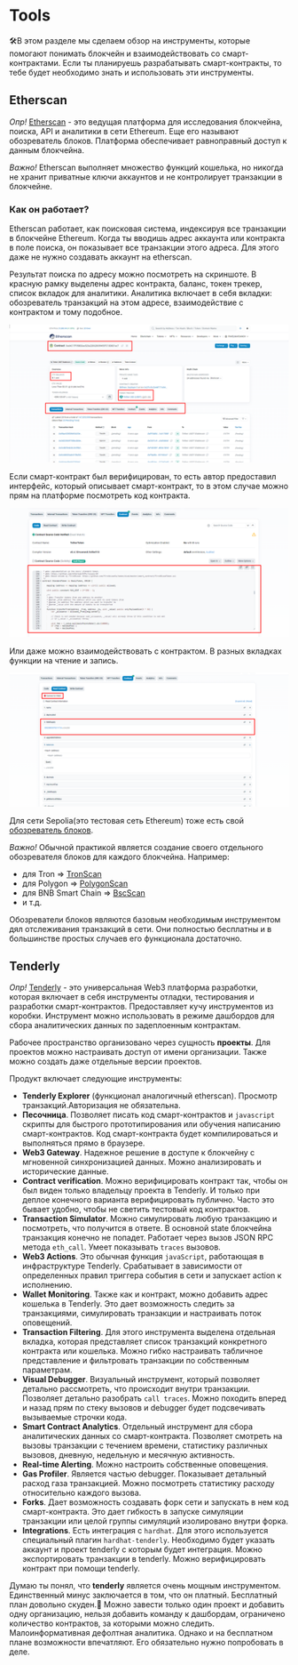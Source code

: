 # Tools

🛠️В этом разделе мы сделаем обзор на инструменты, которые помогают понимать блокчейн и взаимодействовать со смарт-контрактами. Если ты планируешь разрабатывать смарт-контракты, то тебе будет необходимо знать и использовать эти инструменты.

## Etherscan

_Опр!_ [Etherscan](https://etherscan.io/) - это ведущая платформа для исследования блокчейна, поиска, API и аналитики в сети Ethereum. Еще его называют обозреватель блоков. Платформа обеспечивает равноправный доступ к данным блокчейна.

_Важно!_ Etherscan выполняет множество функций кошелька, но никогда не хранит приватные ключи аккаунтов и не контролирует транзакции в блокчейне.

### Как он работает?

Etherscan работает, как поисковая система, индексируя все транзакции в блокчейне Ethereum. Когда ты вводишь адрес аккаунта или контракта в поле поиска, он показывает все транзакции этого адреса. Для этого даже не нужно создавать аккаунт на etherscan.

Результат поиска по адресу можно посмотреть на скриншоте. В красную рамку выделены адрес контракта, баланс, токен трекер, список вкладок для аналитики. Аналитика включает в себя вкладки: обозреватель транзакций на этом адресе, взаимодействие с контрактом и тому подобное.

![](./images/etherscan-search.png)

Если смарт-контракт был верифицирован, то есть автор предоставил интерфейс, который описывает смарт-контракт, то в этом случае можно прям на платформе посмотреть код контракта.

![](./images/etherscnan-code.png)

Или даже можно взаимодействовать с контрактом. В разных вкладках функции на чтение и запись.

![](./images/etherscnan-interact.png)

Для сети Sepolia(это тестовая сеть Ethereum) тоже есть свой [обозреватель блоков](https://sepolia.etherscan.io/).

_Важно!_ Обычной практикой является создание своего отдельного обозревателя блоков для каждого блокчейна. Например:
- для Tron => [TronScan](https://tronscan.org/#/)
- для Polygon => [PolygonScan](https://polygonscan.com/)
- для BNB Smart Chain => [BscScan](https://bscscan.com/)
- и т.д.

Обозреватели блоков являются базовым необходимым инструментом дял отслеживания транзакций в сети. Они полностью бесплатны и в большинстве простых случаев его функционала достаточно.

## Tenderly

_Опр!_ [Tenderly](https://docs.tenderly.co/) - это универсальная Web3 платформа разработки, которая включает в себя инструменты отладки, тестирования и разработки смарт-контрактов. Предоставляет кучу инструментов из коробки. Инструмент можно использовать в режиме дашбордов для сбора аналитических данных по задеплоенным контрактам.

Рабочее пространство организовано через сущность **проекты**. Для проектов можно настраивать доступ от имени организации. Также можно создать даже отдельные версии проектов.

Продукт включает следующие инструменты:
- **Tenderly Explorer** (функционал аналогичный etherscan). Просмотр транзакций.Авторизация не обязательна.
- **Песочница**. Позволяет писать код смарт-контрактов и `javascript` скрипты для быстрого прототипирования или обучения написанию смарт-контрактов. Код смарт-контракта будет компилироваться и выполняться прямо в браузере.
- **Web3 Gateway**. Надежное решение в доступе к блокчейну с мгновенной синхронизацией данных. Можно анализировать и исторические данные.
- **Contract verification**. Можно верифицировать контракт так, чтобы он был виден только владельцу проекта в Tenderly. И только при деплое конечного варианта верифицировать публично. Часто это бывает удобно, чтобы не светить тестовый код контрактов.
- **Transaction Simulator**. Можно симулировать любую транзакцию и посмотреть, что получится в ответе. В основной state блокчейна транзакция конечно не попадет. Работает через вызов JSON RPC метода `eth_call`. Умеет показывать `traces` вызовов.
- **Web3 Actions**. Это обычная функция `javaScript`, работающая в инфраструктуре Tenderly. Срабатывает в зависимости от определенных правил триггера события в сети и запускает action к исполнению.
- **Wallet Monitoring**. Также как и контракт, можно добавить адрес кошелька в Tenderly. Это дает возможность следить за транзакциями, симулировать транзакции и настраивать поток оповещений.
- **Transaction Filtering**. Для этого инструмента выделена отдельная вкладка, которая представляет список транзакций конкретного контракта или кошелька. Можно гибко настраивать табличное представление и фильтровать транзакции по собственным параметрам.
- **Visual Debugger**. Визуальный инструмент, который позволяет детально рассмотреть, что происходит внутри транзакции. Позволяет детально разобрать `call traces`. Можно походить вперед и назад прям по стеку вызовов и debugger будет подсвечивать вызываемые строчки кода.
- **Smart Contract Analytics**. Отдельный инструмент для сбора аналитических данных со смарт-контракта. Позволяет смотреть на вызовы транзакции с течением времени, статистику различных вызовов, дневную, недельную и месячную активность.
- **Real-time Alerting**. Можно настроить собственные оповещения.
- **Gas Profiler**. Является частью debugger. Показывает детальный расход газа транзакцией. Можно посмотреть статистику расходу относительно каждого вызова.
- **Forks**. Дает возможность создавать форк сети и запускать в нем код смарт-контракта. Это дает гибкость в запуске симуляции транзакции или целой группы симуляций изолировано внутри форка.
- **Integrations**. Есть интеграция с `hardhat`. Для этого используется специальный плагин `hardhat-tenderly`. Необходимо будет указать аккаунт и проект tenderly с которым будет интеграция. Можно экспортировать транзакции в tenderly. Можно верифицировать контракт при помощи tenderly.

Думаю ты понял, что **tenderly** является очень мощным инструментом. Единственный минус заключается в том, что он платный. Бесплатный план довольно скуден.🐷 Можно завести только один проект и добавить одну организацию, нельзя добавить команду к дашбордам, ограничено количество контрактов, за которыми можно следить. Малоинформативная дефолтная аналитика. Однако и на бесплатном плане возможности впечатляют. Его обязательно нужно попробовать в деле.

